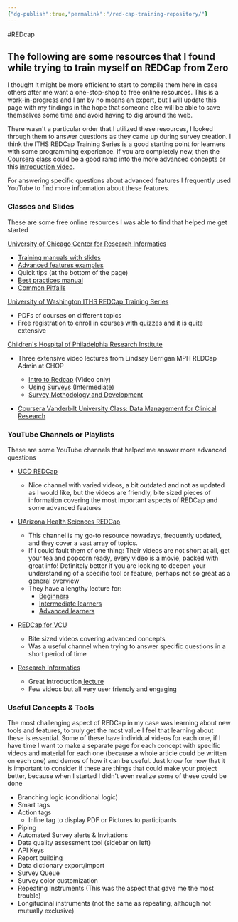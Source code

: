 ```yaml
---
{"dg-publish":true,"permalink":"/red-cap-training-repository/"}
---
```


#REDcap 

## The following are some resources that I found while trying to train myself on REDCap from Zero

I thought it might be more efficient to start to compile them here in case others after me want a one-stop-shop to free online resources. This is a work-in-progress and I am by no means an expert, but I will update this page with my findings in the hope that someone else will be able to save themselves some time and avoid having to dig around the web.

There wasn't a particular order that I utilized these resources, I looked through them to answer questions as they came up during survey creation. I think the ITHS REDCap Training Series is a good starting point for learners with some programming experience. If you are completely new, then the [Coursera class](https://www.coursera.org/learn/clinical-data-management#modules) could be a good ramp into the more advanced concepts or this [introduction video](https://www.youtube.com/watch?v=08GJAteTFcg). 

For answering specific questions about advanced features I frequently used YouTube to find more information about these features. 

### Classes and Slides 
These are some free online resources I was able to find that helped me get started

[University of Chicago Center for Research Informatics](https://cri.uchicago.edu/redcap-training/)
- [Training manuals with slides](https://cri.uchicago.edu/wp-content/uploads/2015/12/REDCap-Quick-Start-Guide.pdf)
- [Advanced features examples](https://redcap.uchicago.edu/surveys/?s=nMJDfL4Zcq)
- Quick tips (at the bottom of the page)
- [Best practices manual](https://cri.uchicago.edu/wp-content/uploads/2015/12/REDCap-Best-Practices.pdf)
- [Common Pitfalls](https://cri.uchicago.edu/wp-content/uploads/2016/04/REDCap-Avoid-Common-Pitfalls.pdf)

[University of Washington ITHS REDCap Training Series](https://www.iths.org/investigators/services/bmi/redcap/curriculum/)
- PDFs of courses on different topics
- Free registration to enroll in courses with quizzes and it is quite extensive

[Children's Hospital of Philadelphia Research Institute](https://www.research.chop.edu/services/redcap-training)
- Three extensive video lectures from Lindsay Berrigan MPH REDCap Admin at CHOP
	- [Intro to Redcap](https://vimeo.com/895098325?share=copy) (Video only)
	- [Using Surveys ](https://vimeo.com/749264916?turnstile=0.A12KtaG66cQdzyun5ysanv1A71GGrUz1z2GUAX36US2s0TFIXYvdRIKbR8DX3tmQLbQwX_0J4Hi92_snXjDzkdzmUCvDCHRGEzUGiLIb0sPd7le5w4ADNjTRm6JGbsjdvYV2vu9tGaaOotsSuzMMqN-BiuIt9T-dUjAHLz6TJ3VR7zLOcIUmYrdk5jydfIRQ7oErQ51qxV3tTZxDkXjP_nOsOBMVfg4-lCYHTkQOlSl-OyeD-FZHNuF9P6XRxYP1MHigRrjcoViQdGP__OuBiGZe78y6fzMYOpZhhxuFAnP2EIRxZRVQmOLBSQBPLKv8_yCj7Nyzao24-aw0xxiIT9t9Ld8A8VzwGdG0lAvUZW7ziouG_valmfrdALzBGTEU9aqjg7nr1K2dJvaiQLlGYBD-lnPXRb1j6XZq1vgpQFMAx5vdtWa_k0Dq8_4vAbRga-3sVPW8oboM_VMu8aWs0NLKexmrj0ekKZ1-kGHkJegtLFNqR73Pbxw_hZWnhdQrez__rKI0tIFXbM31452nAyQ3BDX42GF5edfLOo71p1gPV2i-JdK0wZANpxE13ya8ffYptVxsaSb0jvXiCdkfFaPvA87IiBbDkIl4uVueqt5iGJRmw4e1xkhcPLfMX4KbNv7SWXZsF4CsLXkddRbx5MY2Z2J9msTrDBIhzJM7qU4ymLkCTZpzHGqOIVbUKf8LYp-Y7ryJaIX6eCnWMU9m9UrrOs1XuyQvIBvT3cvMBy0.43uGtmeormlbbvxHACj1Yg.736e1d07364bf2984d605c3f3886ae584bc9810f3283af8d949e707dc570c7ba)(Intermediate) 
	-  [Survey Methodology and Development](https://www.youtube.com/watch?v=4RO224lgOfE)

- [Coursera Vanderbilt University Class: Data Management for Clinical Research](https://www.coursera.org/learn/clinical-data-management#modules)

### YouTube Channels or Playlists 
These are some YouTube channels that helped me answer more advanced questions 

- [ UCD REDCap](https://www.youtube.com/@ucdredcap5650/videos)
	- Nice channel with varied videos, a bit outdated and not as updated as I would like, but the videos are friendly, bite sized pieces of information covering the most important aspects of REDCap and some advanced features

- [UArizona Health Sciences REDCap](https://www.youtube.com/@cb2redcap)
	- This channel is my go-to resource nowadays, frequently updated, and they cover a vast array of topics. 
	- If I could fault them of one thing: Their videos are not short at all, get your tea and popcorn ready, every video is a movie, packed with great info! Definitely better if you are looking to deepen your understanding of a specific tool or feature, perhaps not so great as a general overview
	-  They have a lengthy lecture for:
		- [Beginners ](https://www.youtube.com/watch?v=3GZM1U_LB3g)
		- [Intermediate learners](https://www.youtube.com/watch?v=clyVnigkhpM)
		- [Advanced learners](https://www.youtube.com/watch?v=zftXvMp34gA)

- [REDCap for VCU](https://www.youtube.com/@redcapforvcu/videos)
	- Bite sized videos covering advanced concepts
	- Was a useful channel when trying to answer specific questions in a short period of time

- [Research Informatics](https://www.youtube.com/@researchinformatics1635/videos)
	- Great Introduction[ lecture](https://www.youtube.com/watch?v=08GJAteTFcg)
	- Few videos but all very user friendly and engaging


### Useful Concepts & Tools 
The most challenging aspect of REDCap in my case was learning about new tools and features, to truly get the most value I feel that learning about these is essential.
Some of these have individual videos for each one, if I have time I want to make a separate page for each concept with specific videos and material for each one (because a whole article could be written on each one) and demos of how it can be useful. 
Just know for now that it is important to consider if these are things that could make your project better, because when I started I didn't even realize some of these could be done
- Branching logic (conditional logic)
- Smart tags
- Action tags
	- Inline tag to display PDF or Pictures to participants
- Piping
- Automated Survey alerts & Invitations
- Data quality assessment tool (sidebar on left)
- API Keys
- Report building
- Data dictionary export/import
- Survey Queue
- Survey color customization
- Repeating Instruments (This was the aspect that gave me the most trouble)
- Longitudinal instruments (not the same as repeating, although not mutually exclusive)
